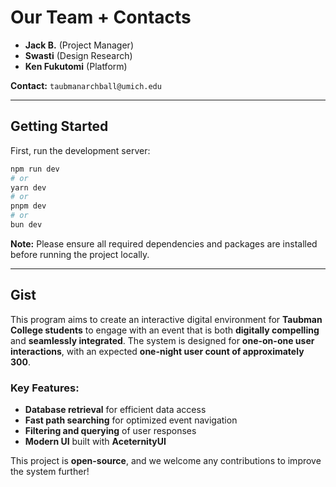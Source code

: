 # Our Team + Contacts

- **Jack B.** (Project Manager)
- **Swasti** (Design Research)
- **Ken Fukutomi** (Platform)

**Contact:** `taubmanarchball@umich.edu`

---

## Getting Started  

First, run the development server:  

```bash
npm run dev
# or
yarn dev
# or
pnpm dev
# or
bun dev
```

**Note:** Please ensure all required dependencies and packages are installed before running the project locally.  

---

## Gist  

This program aims to create an interactive digital environment for **Taubman College students** to engage with an event that is both **digitally compelling** and **seamlessly integrated**. The system is designed for **one-on-one user interactions**, with an expected **one-night user count of approximately 300**.  

### Key Features:  
- **Database retrieval** for efficient data access  
- **Fast path searching** for optimized event navigation  
- **Filtering and querying** of user responses  
- **Modern UI** built with **AceternityUI**  

This project is **open-source**, and we welcome any contributions to improve the system further!
